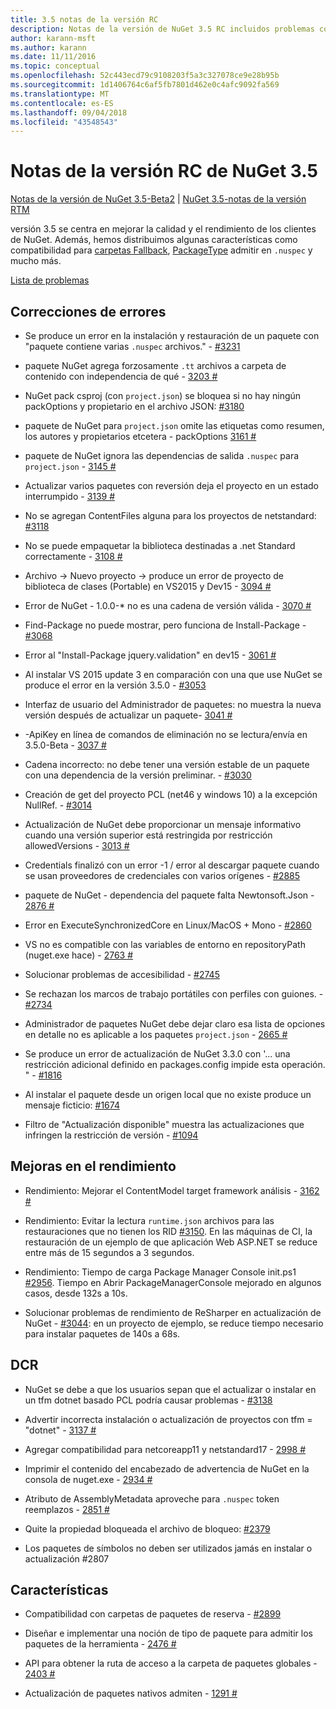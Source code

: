 ```yaml
---
title: 3.5 notas de la versión RC
description: Notas de la versión de NuGet 3.5 RC incluidos problemas conocidos, correcciones de errores, características agregadas y dcr.
author: karann-msft
ms.author: karann
ms.date: 11/11/2016
ms.topic: conceptual
ms.openlocfilehash: 52c443ecd79c9108203f5a3c327078ce9e28b95b
ms.sourcegitcommit: 1d1406764c6af5fb7801d462e0c4afc9092fa569
ms.translationtype: MT
ms.contentlocale: es-ES
ms.lasthandoff: 09/04/2018
ms.locfileid: "43548543"
---
```

# <a name="nuget-35-rc-release-notes"></a>Notas de la versión RC de NuGet 3.5

[Notas de la versión de NuGet 3.5-Beta2](../release-notes/nuget-3.5-Beta2.md) | [NuGet 3.5-notas de la versión RTM](../release-notes/nuget-3.5-RTM.md)

versión 3.5 se centra en mejorar la calidad y el rendimiento de los clientes de NuGet. Además, hemos distribuimos algunas características como compatibilidad para [carpetas Fallback](https://github.com/NuGet/Home/issues/2899), [PackageType](https://github.com/NuGet/Home/issues/2476) admitir en `.nuspec` y mucho más.

[Lista de problemas](https://github.com/NuGet/Home/issues?q=is%3Aissue+is%3Aclosed+milestone%3A%223.5%20RC")

## <a name="bug-fixes"></a>Correcciones de errores

* Se produce un error en la instalación y restauración de un paquete con "paquete contiene varias `.nuspec` archivos." - [#3231](https://github.com/NuGet/Home/issues/3231)

* paquete NuGet agrega forzosamente `.tt` archivos a carpeta de contenido con independencia de qué - [3203 #](https://github.com/NuGet/Home/issues/3203)

* NuGet pack csproj (con `project.json`) se bloquea si no hay ningún packOptions y propietario en el archivo JSON: [#3180](https://github.com/NuGet/Home/issues/3180)

* paquete de NuGet para `project.json` omite las etiquetas como resumen, los autores y propietarios etcetera - packOptions [3161 #](https://github.com/NuGet/Home/issues/3161)

* paquete de NuGet ignora las dependencias de salida `.nuspec` para `project.json`  -  [3145 #](https://github.com/NuGet/Home/issues/3145)

* Actualizar varios paquetes con reversión deja el proyecto en un estado interrumpido - [3139 #](https://github.com/NuGet/Home/issues/3139)

* No se agregan ContentFiles alguna para los proyectos de netstandard: [#3118](https://github.com/NuGet/Home/issues/3118)

* No se puede empaquetar la biblioteca destinadas a .net Standard correctamente - [3108 #](https://github.com/NuGet/Home/issues/3108)

* Archivo -> Nuevo proyecto -> produce un error de proyecto de biblioteca de clases (Portable) en VS2015 y Dev15 - [3094 #](https://github.com/NuGet/Home/issues/3094)

* Error de NuGet - 1.0.0-* no es una cadena de versión válida - [3070 #](https://github.com/NuGet/Home/issues/3070)

* Find-Package no puede mostrar, pero funciona de Install-Package - [#3068](https://github.com/NuGet/Home/issues/3068)

* Error al "Install-Package jquery.validation" en dev15 - [3061 #](https://github.com/NuGet/Home/issues/3061)

* Al instalar VS 2015 update 3 en comparación con una que use NuGet se produce el error en la versión 3.5.0 - [#3053](https://github.com/NuGet/Home/issues/3053)

* Interfaz de usuario del Administrador de paquetes: no muestra la nueva versión después de actualizar un paquete- [3041 #](https://github.com/NuGet/Home/issues/3041)

* -ApiKey en línea de comandos de eliminación no se lectura/envía en 3.5.0-Beta - [3037 #](https://github.com/NuGet/Home/issues/3037)

* Cadena incorrecto: no debe tener una versión estable de un paquete con una dependencia de la versión preliminar. - [#3030](https://github.com/NuGet/Home/issues/3030)

* Creación de get del proyecto PCL (net46 y windows 10) a la excepción NullRef. - [#3014](https://github.com/NuGet/Home/issues/3014)

* Actualización de NuGet debe proporcionar un mensaje informativo cuando una versión superior está restringida por restricción allowedVersions - [3013 #](https://github.com/NuGet/Home/issues/3013)

* Credentials finalizó con un error -1 / error al descargar paquete cuando se usan proveedores de credenciales con varios orígenes - [#2885](https://github.com/NuGet/Home/issues/2885)

* paquete de NuGet - dependencia del paquete falta Newtonsoft.Json - [2876 #](https://github.com/NuGet/Home/issues/2876)

* Error en ExecuteSynchronizedCore en Linux/MacOS + Mono - [#2860](https://github.com/NuGet/Home/issues/2860)

* VS no es compatible con las variables de entorno en repositoryPath (nuget.exe hace) - [2763 #](https://github.com/NuGet/Home/issues/2763)

* Solucionar problemas de accesibilidad - [#2745](https://github.com/NuGet/Home/issues/2745)

* Se rechazan los marcos de trabajo portátiles con perfiles con guiones. - [#2734](https://github.com/NuGet/Home/issues/2734)

* Administrador de paquetes NuGet debe dejar claro esa lista de opciones en detalle no es aplicable a los paquetes `project.json`  -  [2665 #](https://github.com/NuGet/Home/issues/2665)

* Se produce un error de actualización de NuGet 3.3.0 con '... una restricción adicional definido en packages.config impide esta operación. " - [#1816](https://github.com/NuGet/Home/issues/1816)

* Al instalar el paquete desde un origen local que no existe produce un mensaje ficticio: [#1674](https://github.com/NuGet/Home/issues/1674)

* Filtro de "Actualización disponible" muestra las actualizaciones que infringen la restricción de versión - [#1094](https://github.com/NuGet/Home/issues/1094)

## <a name="performance-improvements"></a>Mejoras en el rendimiento

* Rendimiento: Mejorar el ContentModel target framework análisis - [3162 #](https://github.com/NuGet/Home/issues/3162)

* Rendimiento: Evitar la lectura `runtime.json` archivos para las restauraciones que no tienen los RID [#3150](https://github.com/NuGet/Home/issues/3150). En las máquinas de CI, la restauración de un ejemplo de que aplicación Web ASP.NET se reduce entre más de 15 segundos a 3 segundos.

* Rendimiento: Tiempo de carga Package Manager Console init.ps1 [#2956](https://github.com/NuGet/Home/issues/2956). Tiempo en Abrir PackageManagerConsole mejorado en algunos casos, desde 132s a 10s.

* Solucionar problemas de rendimiento de ReSharper en actualización de NuGet - [#3044](https://github.com/NuGet/Home/issues/3044): en un proyecto de ejemplo, se reduce tiempo necesario para instalar paquetes de 140s a 68s.

## <a name="dcrs"></a>DCR

* NuGet se debe a que los usuarios sepan que el actualizar o instalar en un tfm dotnet basado PCL podría causar problemas - [#3138](https://github.com/NuGet/Home/issues/3138)

* Advertir incorrecta instalación o actualización de proyectos con tfm = "dotnet" - [3137 #](https://github.com/NuGet/Home/issues/3137)

* Agregar compatibilidad para netcoreapp11 y netstandard17 - [2998 #](https://github.com/NuGet/Home/issues/2998)

* Imprimir el contenido del encabezado de advertencia de NuGet en la consola de nuget.exe - [2934 #](https://github.com/NuGet/Home/issues/2934)

* Atributo de AssemblyMetadata aproveche para `.nuspec` token reemplazos - [2851 #](https://github.com/NuGet/Home/issues/2851)

* Quite la propiedad bloqueada el archivo de bloqueo: [#2379](https://github.com/NuGet/Home/issues/2379)

* Los paquetes de símbolos no deben ser utilizados jamás en instalar o actualización #2807

## <a name="features"></a>Características

* Compatibilidad con carpetas de paquetes de reserva - [#2899](https://github.com/NuGet/Home/issues/2899)

* Diseñar e implementar una noción de tipo de paquete para admitir los paquetes de la herramienta - [2476 #](https://github.com/NuGet/Home/issues/2476)

* API para obtener la ruta de acceso a la carpeta de paquetes globales - [2403 #](https://github.com/NuGet/Home/issues/2403)

* Actualización de paquetes nativos admiten - [1291 #](https://github.com/NuGet/Home/issues/1291)
